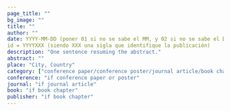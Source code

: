 ```yaml
---
page_title: ""
bg_image: "" 
title: ""  
author: ""  
date: YYYY-MM-DD (poner 01 si no se sabe el MM, y 02 si no se sabe el DD)  
id = YYYYXXX (siendo XXX una sigla que identifique la publicación)
description: "One sentence resuming the abstract."  
abstract: ""  
place: "City, Country"  
category: ["conference paper/conference poster/journal article/book chapter/thesis"] ["artículo de congreso/póster de congreso/artículo de revista/capítulo de libro/tesis"] (elegir una categoría de un grupo u otro según el idioma)  
conference: "if conference paper or poster"  
journal: "if journal article"  
book: "if book chapter"  
publisher: "if book chapter" 
---
```

